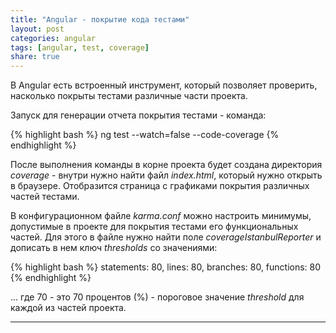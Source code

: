 ```yaml
---
title: "Angular - покрытие кода тестами"
layout: post
categories: angular
tags: [angular, test, coverage]
share: true
---
```


В Angular есть встроенный инструмент, который позволяет проверить, насколько покрыты тестами различные части проекта.

Запуск для генерации отчета покрытия тестами - команда:

{% highlight bash %}
ng test --watch=false --code-coverage
{% endhighlight %}

После выполнения команды в корне проекта будет создана директория _coverage_ - внутри нужно найти файл _index.html_, который нужно открыть в браузере. Отобразится страница с графиками покрытия различных частей тестами.

В конфигурационном файле _karma.conf_ можно настроить минимумы, допустимые в проекте для покрытия тестами его функциональных частей. Для этого в файле нужно найти поле _coverageIstanbulReporter_ и дописать в нем ключ _thresholds_ со значениями:

{% highlight bash %}
statements: 80,
lines: 80,
branches: 80,
functions: 80
{% endhighlight %}

... где 70 - это 70 процентов (%) - пороговое значение _threshold_ для каждой из частей проекта.

---
